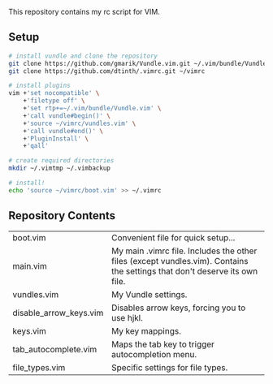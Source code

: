 This repository contains my rc script for VIM.


Setup
-----

```bash
# install vundle and clone the repository
git clone https://github.com/gmarik/Vundle.vim.git ~/.vim/bundle/Vundle.vim
git clone https://github.com/dtinth/.vimrc.git ~/vimrc

# install plugins
vim +'set nocompatible' \
    +'filetype off' \
    +'set rtp+=~/.vim/bundle/Vundle.vim' \
    +'call vundle#begin()' \
    +'source ~/vimrc/vundles.vim' \
    +'call vundle#end()' \
    +'PluginInstall' \
    +'qall'

# create required directories
mkdir ~/.vimtmp ~/.vimbackup

# install!
echo 'source ~/vimrc/boot.vim' >> ~/.vimrc
```


Repository Contents
-------------------

<table>
    <tr>
        <td>boot.vim</td>
        <td>
            Convenient file for quick setup...
        </td>
    </tr>
    <tr>
        <td>main.vim</td>
        <td>
            My main .vimrc file.
            Includes the other files (except vundles.vim).
            Contains the settings that don't deserve its own file.
        </td>
    </tr>
    <tr>
        <td>vundles.vim</td>
        <td>My Vundle settings.</td>
    </tr>
    <tr>
        <td>disable_arrow_keys.vim</td>
        <td>Disables arrow keys, forcing you to use hjkl.</td>
    </tr>
    <tr>
        <td>keys.vim</td>
        <td>My key mappings.</td>
    </tr>
    <tr>
        <td>tab_autocomplete.vim</td>
        <td>Maps the tab key to trigger autocompletion menu.</td>
    </tr>
    <tr>
        <td>file_types.vim</td>
        <td>Specific settings for file types.</td>
    </tr>
</table>


